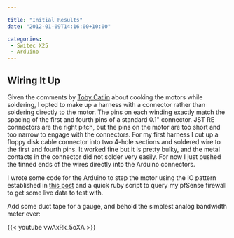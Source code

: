 ```yaml
---

title: "Initial Results"
date: "2012-01-09T14:16:00+10:00"

categories:
 - Switec X25
 - Arduino
---
```


Wiring It Up
------------

Given the comments by [Toby Catlin](http://www.arduino.cc/cgi-bin/yabb2/YaBB.pl?num=1260978962)
about cooking the motors while soldering, I opted to make up a harness with a connector rather than
soldering directly to the motor.
The pins on each winding exactly match the spacing of the first and fourth pins
of a standard 0.1" connector.  JST RE connectors are the right pitch, but the pins on the motor are
too short and too narrow to engage with the connectors.  For my first harness I cut up
a floppy disk cable connector into two 4-hole sections and soldered wire to the first and fourth
pins.  It worked fine but it is pretty bulky, and the metal contacts in the connector did not solder
very easily.  For now I just pushed the tinned ends of the wires directly into the Arduino connectors.
<!--more-->
I wrote some code for the Arduino to step the motor using the IO pattern established
in [this post](http://www.arduino.cc/cgi-bin/yabb2/YaBB.pl?num=1260978962)
and a quick ruby script to query my pfSense firewall to get some live data to test with.

Add some duct tape for a gauge, and behold the simplest analog bandwidth meter ever:

{{< youtube  vwAxRk_5oXA >}}
